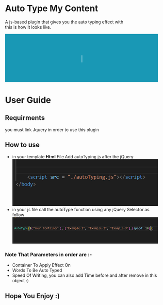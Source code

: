 # Auto Type My Content
A js-based plugin that gives you the auto typing effect with</br>
this is how it looks like. 

![](./images/typewriter-effect-text-rotator.gif)



# User Guide
## Requirments
you must link Jquery in order to use this plugin

## How to use
- in your template <b>Html</b> File Add autoTyping.js after the jQuery</br>
![](./images/Screenshot%20(146).png)
- in your js file call the autoType function using any jQuery Selector as follow</br>
![](./images/Screenshot%20(148).png)

### Note That Parameters in order are :-
* Container To Apply Effect On
* Words To Be Auto Typed
* Speed Of Writing, you can also add Time before and after remove in this object :)

## Hope You Enjoy :)


